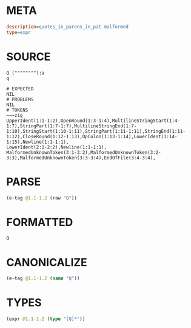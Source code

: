 # META
~~~ini
description=quotes_in_parens_in_pat malformed
type=expr
~~~
# SOURCE
~~~roc
Q (""""""""):a
q
~~~
~~~
# EXPECTED
NIL
# PROBLEMS
NIL
# TOKENS
~~~zig
UpperIdent(1:1-1:2),OpenRound(1:3-1:4),MultilineStringStart(1:4-1:7),StringPart(1:7-1:7),MultilineStringEnd(1:7-1:10),StringStart(1:10-1:11),StringPart(1:11-1:11),StringEnd(1:11-1:12),CloseRound(1:12-1:13),OpColon(1:13-1:14),LowerIdent(1:14-1:15),Newline(1:1-1:1),
LowerIdent(2:1-2:2),Newline(1:1-1:1),
MalformedUnknownToken(3:1-3:2),MalformedUnknownToken(3:2-3:3),MalformedUnknownToken(3:3-3:4),EndOfFile(3:4-3:4),
~~~
# PARSE
~~~clojure
(e-tag @1.1-1.2 (raw "Q"))
~~~
# FORMATTED
~~~roc
Q
~~~
# CANONICALIZE
~~~clojure
(e-tag @1.1-1.2 (name "Q"))
~~~
# TYPES
~~~clojure
(expr @1.1-1.2 (type "[Q]*"))
~~~
